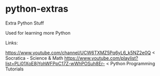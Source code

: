 # python-extras
Extra Python Stuff

Used for learning more Python

Links:

https://www.youtube.com/channel/UCW6TXMZ5Pq6yL6_k5NZ2e0Q    < Socratica - Science & Math
https://www.youtube.com/playlist?list=PLi01XoE8jYohWFPpC17Z-wWhPOSuh8Er-    < Python Programming Tutorials

